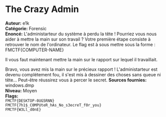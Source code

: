 # The Crazy Admin  

**Auteur:** e1k  
**Catégorie:** Forensic  
**Enoncé:** L'administarteur du système à perdu la tête ! Pourriez vous nous aider à mettre la main sur son travail ?
Votre première étape consiste à retrouver le nom de l'ordinateur. Le flag est à sous mettre sous la forme : FMCTF{COMPUTER-NAME}

Il vous faut maintenant mettre la main sur le rapport sur lequel il travaillait. 

Bravo, vous avez mis la main sur le précieux rapport ! 
L'administarteur est devenu complétement fou, il s'est mis à dessiner des choses sans queue ni tête... 
Peut-être réussirez vous à percer le secret.
**Sources fournies:** windows.dmp  
**Niveau:** Moyen  
**Flags:**  
`FMCTF{DESKTOP-0UG5RNN}`  
`FMCTF{7h1$_C0MPUteR_hAs_No_s3ecreT_f0r_you}`  
`FMCTF{W3Ll_d0nE}`  